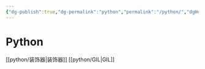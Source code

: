 ```yaml
---
{"dg-publish":true,"dg-permalink":"python","permalink":"/python/","dgHomeLink":true,"dgPassFrontmatter":false}
---
```



# Python

[[python/装饰器|装饰器]]
[[python/GIL|GIL]]
